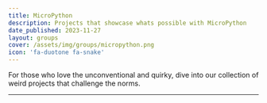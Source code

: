 ```yaml
---
title: MicroPython
description: Projects that showcase whats possible with MicroPython
date_published: 2023-11-27
layout: groups
cover: /assets/img/groups/micropython.png
icon: 'fa-duotone fa-snake'
---
```


For those who love the unconventional and quirky, dive into our collection of weird projects that challenge the norms.

---
